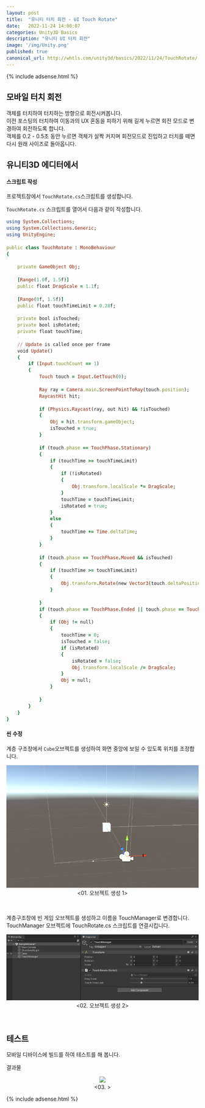 ```yaml
---
layout: post
title:  "유니티 터치 회전 - UI Touch Rotate"
date:   2022-11-24 14:00:07
categories: Unity3D Basics
description: "유니티 UI 터치 회전"
image: '/img/Unity.png'
published: true
canonical_url: http://whtls.com/unity3d/basics/2022/11/24/TouchRotate/
---
```

  
  {% include adsense.html %}    
  
  
## 모바일 터치 회전
객체를 터치하여 터치하는 방향으로 회전시켜봅니다.  
이전 포스팅의 터치하여 이동과의 UX 혼동을 피하기 위해 길게 누르면 회전 모드로 변경하여 회전하도록 합니다.  
객체를 0.2 - 0.5초 동안 누르면 객체가 살짝 커지며 회전모드로 진입하고 터치를 떼면 다시 원래 사이즈로 돌아옵니다.  

## 유니티3D 에디터에서  
#### 스크립트 작성
프로젝트창에서 `TouchRotate.cs`스크립트를 생성합니다.
  
`TouchRotate.cs` 스크립트를 열어서 다음과 같이 작성합니다.  

```ruby
using System.Collections;
using System.Collections.Generic;
using UnityEngine;

public class TouchRotate : MonoBehaviour
{

    private GameObject Obj;

    [Range(1.0f, 1.5f)]
    public float DragScale = 1.1f;

    [Range(0f, 1.5f)]
    public float touchTimeLimit = 0.28f;

    private bool isTouched;
    private bool isRotated;
    private float touchTime;

    // Update is called once per frame
    void Update()
    {
        if (Input.touchCount == 1)
        {
            Touch touch = Input.GetTouch(0);

            Ray ray = Camera.main.ScreenPointToRay(touch.position);
            RaycastHit hit;

            if (Physics.Raycast(ray, out hit) && !isTouched)
            {
                Obj = hit.transform.gameObject;
                isTouched = true;
            }

            if (touch.phase == TouchPhase.Stationary)
            {
                if (touchTime >= touchTimeLimit)
                {
                    if (!isRotated)
                    {
                        Obj.transform.localScale *= DragScale;
                    }
                    touchTime = touchTimeLimit;
                    isRotated = true;
                }
                else
                {
                    touchTime += Time.deltaTime;
                }
            }

            if (touch.phase == TouchPhase.Moved && isTouched)
            {
                if (touchTime >= touchTimeLimit)
                {
                    Obj.transform.Rotate(new Vector3(touch.deltaPosition.y * Mathf.Deg2Rad * 20, -touch.deltaPosition.x * Mathf.Deg2Rad * 20, 0), Space.World);
                }

            }
            if (touch.phase == TouchPhase.Ended || touch.phase == TouchPhase.Canceled)
            {
                if (Obj != null)
                {
                    touchTime = 0;
                    isTouched = false;
                    if (isRotated)
                    {
                        isRotated = false;
                        Obj.transform.localScale /= DragScale;
                    }
                    Obj = null;
                }

            }
        }
    }
}
```
  
#### 씬 수정
  
계층 구조창에서 `Cube`오브젝트를 생성하여 화면 중앙에 보일 수 있도록 위치를 조정합니다.  
<p align="center"><img src="/img/UnityBasic/TouchRotate/1.PNG"><br/>
<01. 오브젝트 생성 1></p><br/>   
  
 
  
계층구조창에 빈 게임 오브젝트를 생성하고 이름을 TouchManager로 변경합니다.  
TouchManager 오브젝트에 TouchRotate.cs 스크립트를 연결시킵니다.  
<p align="center"><img src="/img/UnityBasic/TouchRotate/2.PNG"><br/>
<02. 오브젝트 생성 2></p><br/>    
    
  
## 테스트
모바일 디바이스에 빌드를 하여 테스트를 해 봅니다.  
  
결과물  
<p align="center"><img src="/img/UnityBasic/TouchRotate/3.gif"><br/>
<03. ></p>  

  
  
  
  
  
  {% include adsense.html %}    
  
    
